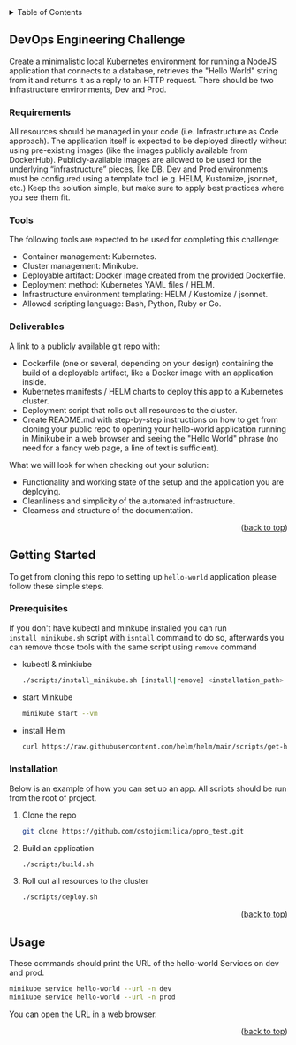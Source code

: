 <div id="top"></div>
<details>
  <summary>Table of Contents</summary>
  <ol>
    <li><a href="#about-the-project">DevOps Engineering Challenge</a></li>
    <li>
      <a href="#getting-started">Getting Started</a>
      <ul>
        <li><a href="#prerequisites">Prerequisites</a></li>
        <li><a href="#installation">Installation</a></li>
      </ul>
    </li>
    <li><a href="#usage">Usage</a></li>
  </ol>
</details>



## DevOps Engineering Challenge

Create a minimalistic local Kubernetes environment for running a NodeJS application that connects to a database, retrieves the "Hello World"
string from it and returns it as a reply to an HTTP request. There should be two infrastructure environments, Dev and Prod.

### Requirements

All resources should be managed in your code (i.e. Infrastructure as Code approach).
The application itself is expected to be deployed directly without using pre-existing images (like the images publicly available from DockerHub).
Publicly-available images are allowed to be used for the underlying “infrastructure” pieces, like DB.
Dev and Prod environments must be configured using a template tool (e.g. HELM, Kustomize, jsonnet, etc.)
Keep the solution simple, but make sure to apply best practices where you see them fit.

### Tools

The following tools are expected to be used for completing this challenge:
* Container management: Kubernetes.
* Cluster management: Minikube.
* Deployable artifact: Docker image created from the provided Dockerfile.
* Deployment method: Kubernetes YAML files / HELM.
* Infrastructure environment templating: HELM / Kustomize / jsonnet.
* Allowed scripting language: Bash, Python, Ruby or Go.

### Deliverables

A link to a publicly available git repo with:
* Dockerfile (one or several, depending on your design) containing the build of a deployable artifact, like a Docker image with an
application inside.
* Kubernetes manifests / HELM charts to deploy this app to a Kubernetes cluster.
* Deployment script that rolls out all resources to the cluster.
* Create README.md with step-by-step instructions on how to get from cloning your public repo to opening your hello-world application
running in Minikube in a web browser and seeing the "Hello World" phrase (no need for a fancy web page, a line of text is sufficient).

What we will look for when checking out your solution:
* Functionality and working state of the setup and the application you are deploying.
* Cleanliness and simplicity of the automated infrastructure.
* Clearness and structure of the documentation.

<p align="right">(<a href="#top">back to top</a>)</p>



<!-- GETTING STARTED -->
## Getting Started

To get from cloning this repo to setting up `hello-world` application please follow these simple steps.

### Prerequisites

If you don't have kubectl and minkube installed you can run `install_minikube.sh` script with `isntall` command to do so, afterwards you can remove those tools with the same script using `remove` command 

* kubectl & minkiube
  ```sh
  ./scripts/install_minikube.sh [install|remove] <installation_path>
  ```
* start Minkube
  ```sh
  minikube start --vm
  ```
* install Helm
  ```sh
  curl https://raw.githubusercontent.com/helm/helm/main/scripts/get-helm-3 | bash
  ```


### Installation

Below is an example of how you can set up an app. All scripts should be run from the root of project.

1. Clone the repo
   ```sh
   git clone https://github.com/ostojicmilica/ppro_test.git
   ```
2. Build an application
   ```sh
   ./scripts/build.sh
   ```
3. Roll out all resources to the cluster
   ```sh
   ./scripts/deploy.sh
   ```

<p align="right">(<a href="#top">back to top</a>)</p>



<!-- USAGE EXAMPLES -->
## Usage

These commands should print the URL of the hello-world Services on dev and prod.

  ```sh
  minikube service hello-world --url -n dev
  minikube service hello-world --url -n prod
  ```

You can open the URL in a web browser.

<p align="right">(<a href="#top">back to top</a>)</p>
